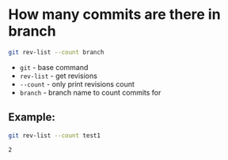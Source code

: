 # How many commits are there in branch

```bash
git rev-list --count branch
```

- `git` - base command
- `rev-list` - get revisions
- `--count` - only print revisions count
- `branch` - branch name to count commits for

## Example: 
```bash
git rev-list --count test1
```
```
2
```


